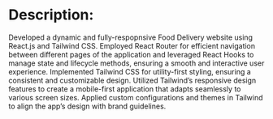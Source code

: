 # Description:

 Developed a dynamic and fully-respopnsive Food Delivery website using React.js and Tailwind CSS.
 Employed React Router for efficient navigation between different pages of the application and leveraged React
 Hooks to manage state and lifecycle methods, ensuring a smooth and interactive user experience.
 Implemented Tailwind CSS for utility-first styling, ensuring a consistent and customizable design. Utilized Tailwind’s
 responsive design features to create a mobile-first application that adapts seamlessly to various screen sizes.
 Applied custom configurations and themes in Tailwind to align the app’s design with brand guidelines.
